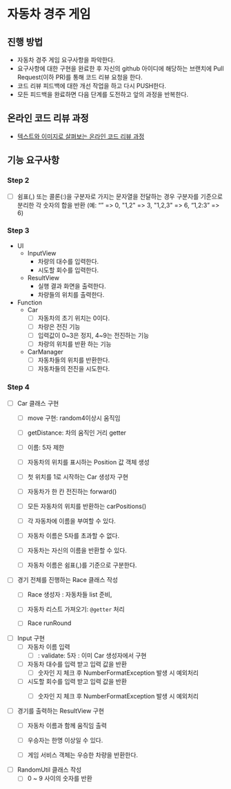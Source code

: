 # 자동차 경주 게임
## 진행 방법
* 자동차 경주 게임 요구사항을 파악한다.
* 요구사항에 대한 구현을 완료한 후 자신의 github 아이디에 해당하는 브랜치에 Pull Request(이하 PR)를 통해 코드 리뷰 요청을 한다.
* 코드 리뷰 피드백에 대한 개선 작업을 하고 다시 PUSH한다.
* 모든 피드백을 완료하면 다음 단계를 도전하고 앞의 과정을 반복한다.

## 온라인 코드 리뷰 과정
* [텍스트와 이미지로 살펴보는 온라인 코드 리뷰 과정](https://github.com/next-step/nextstep-docs/tree/master/codereview)

## 기능 요구사항

### Step 2
- [ ] 쉼표(,) 또는 콜론(:)을 구분자로 가지는 문자열을 전달하는 경우 구분자를 기준으로 분리한 각 숫자의 합을 반환 (예: “” => 0, "1,2" => 3, "1,2,3" => 6, “1,2:3” => 6)

### Step 3
- UI
  - InputView
    - 차량의 대수를 입력한다.
    - 시도할 회수를 입력한다.
  - ResultView
    - 실행 결과 화면을 출력한다.
    - 차량들의 위치를 출력한다.
- Function
  - Car
    - [ ] 자동차의 초기 위치는 0이다.
    - [ ] 차량은 전진 기능
    - [ ] 입력값이 0~3은 정지, 4~9는 전진하는 기능
    - [ ] 차량의 위치를 반환 하는 기능
  - CarManager
    - [ ] 자동차들의 위치를 반환한다.
    - [ ] 자동차들의 전진을 시도한다.

### Step 4
- [ ] Car 클래스 구현
  - [ ] move 구현: random4이상시 움직임
  - [ ] getDistance: 차의 움직인 거리 getter
  - [ ] 이름: 5자 제한
  - [ ] 자동차의 위치를 표시하는 Position 값 객체 생성
  - [ ] 첫 위치를 1로 시작하는 Car 생성자 구현
  - [ ] 자동차가 한 칸 전진하는 forward()
  - [ ] 모든 자동차의 위치를 반환하는 carPositions()
  - [ ] 각 자동차에 이름을 부여할 수 있다.
  - [ ] 자동차 이름은 5자를 초과할 수 없다.
  - [ ] 자동차는 자신의 이름을 반환할 수 있다.
  - [ ] 자동차 이름은 쉼표(,)를 기준으로 구분한다.


- [ ] 경기 전체를 진행하는 Race 클래스 작성
  - [ ] Race 생성자 : 자동차들 list 준비,
  - [ ] 자동차 리스트 가져오기: `@getter` 처리
  - [ ] Race runRound


- [ ] Input 구현
  - [ ] 자동차 이름 입력
    - [ ] : validate: 5자 : 이미 Car 생성자에서 구현
  - [ ] 자동차 대수를 입력 받고 입력 값을 반환
    - [ ] 숫자인 지 체크 후 NumberFormatException 발생 시 예외처리
  - [ ] 시도할 회수를 입력 받고 입력 값을 반환
    - [ ] 숫자인 지 체크 후 NumberFormatException 발생 시 예외처리 


- [ ] 경기를 출력하는 ResultView 구현
  - [ ] 자동차 이름과 함께 움직임 출력
  - [ ] 우승자는 한명 이상일 수 있다.
  - [ ] 게임 서비스 객체는 우승한 차량을 반환한다.


- [ ] RandomUtil 클래스 작성
  - [ ] 0 ~ 9 사이의 숫자를 반환

